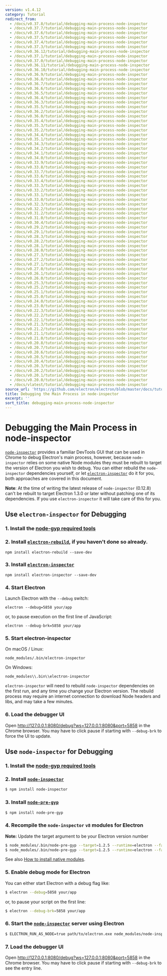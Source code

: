 ```yaml
---
version: v1.4.12
category: Tutorial
redirect_from:
  - /docs/v0.37.8/tutorial/debugging-main-process-node-inspector
  - /docs/v0.37.7/tutorial/debugging-main-process-node-inspector
  - /docs/v0.37.6/tutorial/debugging-main-process-node-inspector
  - /docs/v0.37.5/tutorial/debugging-main-process-node-inspector
  - /docs/v0.37.4/tutorial/debugging-main-process-node-inspector
  - /docs/v0.37.3/tutorial/debugging-main-process-node-inspector
  - /docs/v0.36.12/tutorial/debugging-main-process-node-inspector
  - /docs/v0.37.1/tutorial/debugging-main-process-node-inspector
  - /docs/v0.37.0/tutorial/debugging-main-process-node-inspector
  - /docs/v0.36.11/tutorial/debugging-main-process-node-inspector
  - /docs/v0.36.10/tutorial/debugging-main-process-node-inspector
  - /docs/v0.36.9/tutorial/debugging-main-process-node-inspector
  - /docs/v0.36.8/tutorial/debugging-main-process-node-inspector
  - /docs/v0.36.7/tutorial/debugging-main-process-node-inspector
  - /docs/v0.36.6/tutorial/debugging-main-process-node-inspector
  - /docs/v0.36.5/tutorial/debugging-main-process-node-inspector
  - /docs/v0.36.4/tutorial/debugging-main-process-node-inspector
  - /docs/v0.36.3/tutorial/debugging-main-process-node-inspector
  - /docs/v0.35.5/tutorial/debugging-main-process-node-inspector
  - /docs/v0.36.2/tutorial/debugging-main-process-node-inspector
  - /docs/v0.36.0/tutorial/debugging-main-process-node-inspector
  - /docs/v0.35.4/tutorial/debugging-main-process-node-inspector
  - /docs/v0.35.3/tutorial/debugging-main-process-node-inspector
  - /docs/v0.35.2/tutorial/debugging-main-process-node-inspector
  - /docs/v0.34.4/tutorial/debugging-main-process-node-inspector
  - /docs/v0.35.1/tutorial/debugging-main-process-node-inspector
  - /docs/v0.34.3/tutorial/debugging-main-process-node-inspector
  - /docs/v0.34.2/tutorial/debugging-main-process-node-inspector
  - /docs/v0.34.1/tutorial/debugging-main-process-node-inspector
  - /docs/v0.34.0/tutorial/debugging-main-process-node-inspector
  - /docs/v0.33.9/tutorial/debugging-main-process-node-inspector
  - /docs/v0.33.8/tutorial/debugging-main-process-node-inspector
  - /docs/v0.33.7/tutorial/debugging-main-process-node-inspector
  - /docs/v0.33.6/tutorial/debugging-main-process-node-inspector
  - /docs/v0.33.4/tutorial/debugging-main-process-node-inspector
  - /docs/v0.33.3/tutorial/debugging-main-process-node-inspector
  - /docs/v0.33.2/tutorial/debugging-main-process-node-inspector
  - /docs/v0.33.1/tutorial/debugging-main-process-node-inspector
  - /docs/v0.33.0/tutorial/debugging-main-process-node-inspector
  - /docs/v0.32.3/tutorial/debugging-main-process-node-inspector
  - /docs/v0.32.2/tutorial/debugging-main-process-node-inspector
  - /docs/v0.31.2/tutorial/debugging-main-process-node-inspector
  - /docs/v0.31.0/tutorial/debugging-main-process-node-inspector
  - /docs/v0.30.4/tutorial/debugging-main-process-node-inspector
  - /docs/v0.29.2/tutorial/debugging-main-process-node-inspector
  - /docs/v0.29.1/tutorial/debugging-main-process-node-inspector
  - /docs/v0.28.3/tutorial/debugging-main-process-node-inspector
  - /docs/v0.28.2/tutorial/debugging-main-process-node-inspector
  - /docs/v0.28.1/tutorial/debugging-main-process-node-inspector
  - /docs/v0.28.0/tutorial/debugging-main-process-node-inspector
  - /docs/v0.27.3/tutorial/debugging-main-process-node-inspector
  - /docs/v0.27.2/tutorial/debugging-main-process-node-inspector
  - /docs/v0.27.1/tutorial/debugging-main-process-node-inspector
  - /docs/v0.27.0/tutorial/debugging-main-process-node-inspector
  - /docs/v0.26.1/tutorial/debugging-main-process-node-inspector
  - /docs/v0.26.0/tutorial/debugging-main-process-node-inspector
  - /docs/v0.25.3/tutorial/debugging-main-process-node-inspector
  - /docs/v0.25.2/tutorial/debugging-main-process-node-inspector
  - /docs/v0.25.1/tutorial/debugging-main-process-node-inspector
  - /docs/v0.25.0/tutorial/debugging-main-process-node-inspector
  - /docs/v0.24.0/tutorial/debugging-main-process-node-inspector
  - /docs/v0.23.0/tutorial/debugging-main-process-node-inspector
  - /docs/v0.22.3/tutorial/debugging-main-process-node-inspector
  - /docs/v0.22.2/tutorial/debugging-main-process-node-inspector
  - /docs/v0.22.1/tutorial/debugging-main-process-node-inspector
  - /docs/v0.21.3/tutorial/debugging-main-process-node-inspector
  - /docs/v0.21.2/tutorial/debugging-main-process-node-inspector
  - /docs/v0.21.1/tutorial/debugging-main-process-node-inspector
  - /docs/v0.21.0/tutorial/debugging-main-process-node-inspector
  - /docs/v0.20.8/tutorial/debugging-main-process-node-inspector
  - /docs/v0.20.7/tutorial/debugging-main-process-node-inspector
  - /docs/v0.20.6/tutorial/debugging-main-process-node-inspector
  - /docs/v0.20.5/tutorial/debugging-main-process-node-inspector
  - /docs/v0.20.4/tutorial/debugging-main-process-node-inspector
  - /docs/v0.20.3/tutorial/debugging-main-process-node-inspector
  - /docs/v0.20.2/tutorial/debugging-main-process-node-inspector
  - /docs/v0.20.1/tutorial/debugging-main-process-node-inspector
  - /docs/v0.20.0/tutorial/debugging-main-process-node-inspector
  - /docs/vlatest/tutorial/debugging-main-process-node-inspector
source_url: 'https://github.com/electron/electron/blob/master/docs/tutorial/debugging-main-process-node-inspector.md'
title: Debugging the Main Process in node-inspector
excerpt: ''
sort_title: debugging-main-process-node-inspector
---
```

# Debugging the Main Process in node-inspector

[`node-inspector`](https://github.com/node-inspector/node-inspector) provides a familiar DevTools GUI that can be used in Chrome to debug Electron's main process, however, because `node-inspector` relies on some native Node modules they must be rebuilt to target the version of Electron you wish to debug. You can either rebuild the `node-inspector` dependencies yourself, or let [`electron-inspector`](https://github.com/enlight/electron-inspector) do it for you, both approaches are covered in this document.

**Note**: At the time of writing the latest release of `node-inspector` (0.12.8) can't be rebuilt to target Electron 1.3.0 or later without patching one of its dependencies. If you use `electron-inspector` it will take care of this for you.

## Use `electron-inspector` for Debugging

### 1\. Install the [node-gyp required tools](https://github.com/nodejs/node-gyp#installation)

### 2\. Install [`electron-rebuild`](https://github.com/electron/electron-rebuild), if you haven't done so already.

```shell
npm install electron-rebuild --save-dev
```

### 3\. Install [`electron-inspector`](https://github.com/enlight/electron-inspector)

```shell
npm install electron-inspector --save-dev
```

### 4\. Start Electron

Launch Electron with the `--debug` switch:

```shell
electron --debug=5858 your/app
```

or, to pause execution on the first line of JavaScript:

```shell
electron --debug-brk=5858 your/app
```

### 5\. Start electron-inspector

On macOS / Linux:

```shell
node_modules/.bin/electron-inspector
```

On Windows:

```shell
node_modules\\.bin\\electron-inspector
```

`electron-inspector` will need to rebuild `node-inspector` dependencies on the first run, and any time you change your Electron version. The rebuild process may require an internet connection to download Node headers and libs, and may take a few minutes.

### 6\. Load the debugger UI

Open http://127.0.0.1:8080/debug?ws=127.0.0.1:8080&port=5858 in the Chrome browser. You may have to click pause if starting with `--debug-brk` to force the UI to update.

## Use `node-inspector` for Debugging

### 1\. Install the [node-gyp required tools](https://github.com/nodejs/node-gyp#installation)

### 2\. Install [`node-inspector`](https://github.com/node-inspector/node-inspector)

```bash
$ npm install node-inspector
```

### 3\. Install [`node-pre-gyp`](https://github.com/mapbox/node-pre-gyp)

```bash
$ npm install node-pre-gyp
```

### 4\. Recompile the `node-inspector` `v8` modules for Electron

**Note:** Update the target argument to be your Electron version number

```bash
$ node_modules/.bin/node-pre-gyp --target=1.2.5 --runtime=electron --fallback-to-build --directory node_modules/v8-debug/ --dist-url=https://atom.io/download/atom-shell reinstall
$ node_modules/.bin/node-pre-gyp --target=1.2.5 --runtime=electron --fallback-to-build --directory node_modules/v8-profiler/ --dist-url=https://atom.io/download/atom-shell reinstall
```

See also [How to install native modules]({{site.baseurl}}/docs/tutorial/using-native-node-modules#how-to-install-native-modules).

### 5\. Enable debug mode for Electron

You can either start Electron with a debug flag like:

```bash
$ electron --debug=5858 your/app
```

or, to pause your script on the first line:

```bash
$ electron --debug-brk=5858 your/app
```

### 6\. Start the [`node-inspector`](https://github.com/node-inspector/node-inspector) server using Electron

```bash
$ ELECTRON_RUN_AS_NODE=true path/to/electron.exe node_modules/node-inspector/bin/inspector.js
```

### 7\. Load the debugger UI

Open http://127.0.0.1:8080/debug?ws=127.0.0.1:8080&port=5858 in the Chrome browser. You may have to click pause if starting with `--debug-brk` to see the entry line.
